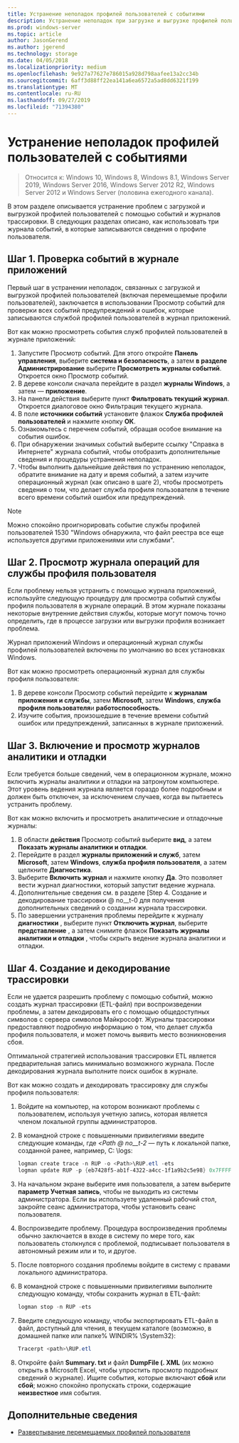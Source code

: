 ```yaml
---
title: Устранение неполадок профилей пользователей с событиями
description: Устранение неполадок при загрузке и выгрузке профилей пользователей с помощью событий и журналов трассировки.
ms.prod: windows-server
ms.topic: article
author: JasonGerend
ms.author: jgerend
ms.technology: storage
ms.date: 04/05/2018
ms.localizationpriority: medium
ms.openlocfilehash: 9e927a77627e786015a928d798aafee13a2cc34b
ms.sourcegitcommit: 6aff3d88ff22ea141a6ea6572a5ad8dd6321f199
ms.translationtype: MT
ms.contentlocale: ru-RU
ms.lasthandoff: 09/27/2019
ms.locfileid: "71394380"
---
```

# <a name="troubleshoot-user-profiles-with-events"></a>Устранение неполадок профилей пользователей с событиями

>Относится к: Windows 10, Windows 8, Windows 8.1, Windows Server 2019, Windows Server 2016, Windows Server 2012 R2, Windows Server 2012 и Windows Server (половина ежегодного канала).

В этом разделе описывается устранение проблем с загрузкой и выгрузкой профилей пользователей с помощью событий и журналов трассировки. В следующих разделах описано, как использовать три журнала событий, в которые записываются сведения о профиле пользователя.

## <a name="step-1-checking-events-in-the-application-log"></a>Шаг 1. Проверка событий в журнале приложений

Первый шаг в устранении неполадок, связанных с загрузкой и выгрузкой профилей пользователей (включая перемещаемые профили пользователей), заключается в использовании Просмотр событий для проверки всех событий предупреждений и ошибок, которые записываются службой профилей пользователей в журнал приложений.

Вот как можно просмотреть события служб профилей пользователей в журнале приложений:

1. Запустите Просмотр событий. Для этого откройте **Панель управления**, выберите **система и безопасность**, а затем **в разделе Администрирование** выберите **Просмотреть журналы событий**. Откроется окно Просмотр событий.
2. В дереве консоли сначала перейдите в раздел **журналы Windows**, а затем — **приложение**.
3. На панели действия выберите пункт **Фильтровать текущий журнал**. Откроется диалоговое окно Фильтрация текущего журнала.
4. В поле **источники событий** установите флажок **Служба профилей пользователей** и нажмите кнопку **ОК**.
5. Ознакомьтесь с перечнем событий, обращая особое внимание на события ошибок.
6. При обнаружении значимых событий выберите ссылку "Справка в Интернете" журнала событий, чтобы отобразить дополнительные сведения и процедуры устранения неполадок.
7. Чтобы выполнить дальнейшие действия по устранению неполадок, обратите внимание на дату и время событий, а затем изучите операционный журнал (как описано в шаге 2), чтобы просмотреть сведения о том, что делает служба профиля пользователя в течение всего времени событий ошибок или предупреждений.

>[!NOTE]
>Можно спокойно проигнорировать событие службы профилей пользователей 1530 "Windows обнаружила, что файл реестра все еще используется другими приложениями или службами".

## <a name="step-2-view-the-operational-log-for-the-user-profile-service"></a>Шаг 2. Просмотр журнала операций для службы профиля пользователя

Если проблему нельзя устранить с помощью журнала приложений, используйте следующую процедуру для просмотра событий службы профиля пользователя в журнале операций. В этом журнале показаны некоторые внутренние действия службы, которые могут помочь точно определить, где в процессе загрузки или выгрузки профиля возникает проблема.

Журнал приложений Windows и операционный журнал службы профилей пользователей включены по умолчанию во всех установках Windows.

Вот как можно просмотреть операционный журнал для службы профиля пользователя:

1. В дереве консоли Просмотр событий перейдите к **журналам приложения и службы**, затем **Microsoft**, затем **Windows**, **служба профиля пользователя**и **работоспособность**.
2. Изучите события, произошедшие в течение времени событий ошибок или предупреждений, записанных в журнале приложений.

## <a name="step-3-enable-and-view-analytic-and-debug-logs"></a>Шаг 3. Включение и просмотр журналов аналитики и отладки

Если требуется больше сведений, чем в операционном журнале, можно включить журналы аналитики и отладки на затронутом компьютере. Этот уровень ведения журнала является гораздо более подробным и должен быть отключен, за исключением случаев, когда вы пытаетесь устранить проблему.

Вот как можно включить и просмотреть аналитические и отладочные журналы:

1. В области **действия** Просмотр событий выберите **вид**, а затем **Показать журналы аналитики и отладки**.
2. Перейдите в раздел **журналы приложений и служб**, затем **Microsoft**, затем **Windows**, **служба профиля пользователя**, а затем щелкните **Диагностика**.
3. Выберите **Включить журнал** и нажмите кнопку **Да**. Это позволяет вести журнал диагностики, который запустит ведение журнала.
4. Дополнительные сведения см. в разделе [Step 4. Создание и декодирование трассировки @ no__t-0 для получения дополнительных сведений о создании журнала трассировки.
5. По завершении устранения проблемы перейдите к журналу **диагностики** , выберите пункт **Отключить журнал**, выберите **представление** , а затем снимите флажок **Показать журналы аналитики и отладки** , чтобы скрыть ведение журнала аналитики и отладки.

## <a name="step-4-creating-and-decoding-a-trace"></a>Шаг 4. Создание и декодирование трассировки

Если не удается разрешить проблему с помощью событий, можно создать журнал трассировки (ETL-файл) при воспроизведении проблемы, а затем декодировать его с помощью общедоступных символов с сервера символов Майкрософт. Журналы трассировки предоставляют подробную информацию о том, что делает служба профиля пользователя, и может помочь выявить место возникновения сбоя.

Оптимальной стратегией использования трассировки ETL является предварительная запись минимально возможного журнала. После декодирования журнала выполните поиск ошибок в журнале.

Вот как можно создать и декодировать трассировку для службы профиля пользователя:

1. Войдите на компьютер, на котором возникают проблемы с пользователем, используя учетную запись, которая является членом локальной группы администраторов.
2. В командной строке с повышенными привилегиями введите следующие команды, где *\<Path @ no__t-2* — путь к локальной папке, созданной ранее, например, C: \\logs:
        
    ```PowerShell
    logman create trace -n RUP -o <Path>\RUP.etl -ets
    logman update RUP -p {eb7428f5-ab1f-4322-a4cc-1f1a9b2c5e98} 0x7FFFFFFF 0x7 -ets
    ```
3. На начальном экране выберите имя пользователя, а затем выберите **параметр Учетная запись**, чтобы не выходить из системы администратора. Если вы используете удаленный рабочий стол, закройте сеанс администратора, чтобы установить сеанс пользователя.
4. Воспроизведите проблему. Процедура воспроизведения проблемы обычно заключается в входе в систему по мере того, как пользователь столкнулся с проблемой, подписывает пользователя в автономный режим или и то, и другое.
5. После повторного создания проблемы войдите в систему с правами локального администратора.
6. В командной строке с повышенными привилегиями выполните следующую команду, чтобы сохранить журнал в ETL-файл:
  
    ```PowerShell
    logman stop -n RUP -ets
    ```
7. Введите следующую команду, чтобы экспортировать ETL-файл в файл, доступный для чтения, в текущем каталоге (возможно, в домашней папке или папке% WINDIR% \\System32):
    
    ```PowerShell
    Tracerpt <path>\RUP.etl
    ```
8. Откройте файл **Summary. txt** и файл **DumpFile (. XML** (их можно открыть в Microsoft Excel, чтобы упростить просмотр подробных сведений о журнале). Ищите события, которые включают **сбой** или **сбой**; можно спокойно пропускать строки, содержащие **неизвестное** имя события.

## <a name="more-information"></a>Дополнительные сведения

* [Развертывание перемещаемых профилей пользователя](deploy-roaming-user-profiles.md)